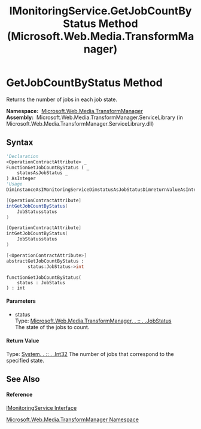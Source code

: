 ﻿---
title: IMonitoringService.GetJobCountByStatus Method  (Microsoft.Web.Media.TransformManager)
TOCTitle: GetJobCountByStatus Method
ms:assetid: M:Microsoft.Web.Media.TransformManager.IMonitoringService.GetJobCountByStatus(Microsoft.Web.Media.TransformManager.JobStatus)
ms:mtpsurl: https://msdn.microsoft.com/en-us/library/microsoft.web.media.transformmanager.imonitoringservice.getjobcountbystatus(v=VS.90)
ms:contentKeyID: 35520762
ms.date: 06/14/2012
mtps_version: v=VS.90
f1_keywords:
- Microsoft.Web.Media.TransformManager.IMonitoringService.GetJobCountByStatus
dev_langs:
- CSharp
- JScript
- VB
- FSharp
- c++
api_location:
- Microsoft.Web.Media.TransformManager.ServiceLibrary.dll
api_name:
- Microsoft.Web.Media.TransformManager.IMonitoringService.GetJobCountByStatus
api_type:
- Managed
topic_type:
- apiref
- kbSyntax
product_family_name: VS
ROBOTS: INDEX,FOLLOW
---

# GetJobCountByStatus Method

Returns the number of jobs in each job state.

**Namespace:**  [Microsoft.Web.Media.TransformManager](microsoft-web-media-transformmanager-namespace.md)  
**Assembly:**  Microsoft.Web.Media.TransformManager.ServiceLibrary (in Microsoft.Web.Media.TransformManager.ServiceLibrary.dll)

## Syntax

``` vb
'Declaration
<OperationContractAttribute> _
FunctionGetJobCountByStatus ( _
    statusAsJobStatus _
) AsInteger
'Usage
DiminstanceAsIMonitoringServiceDimstatusAsJobStatusDimreturnValueAsIntegerreturnValue = instance.GetJobCountByStatus(status)
```

``` csharp
[OperationContractAttribute]
intGetJobCountByStatus(
    JobStatusstatus
)
```

``` c++
[OperationContractAttribute]
intGetJobCountByStatus(
    JobStatusstatus
)
```

``` fsharp
[<OperationContractAttribute>]
abstractGetJobCountByStatus : 
        status:JobStatus->int
```

``` jscript
functionGetJobCountByStatus(
    status : JobStatus
) : int
```

#### Parameters

  - status  
    Type: [Microsoft.Web.Media.TransformManager. . :: . .JobStatus](jobstatus-enumeration-microsoft-web-media-transformmanager.md)  
    The state of the jobs to count.  

#### Return Value

Type: [System. . :: . .Int32](https://msdn.microsoft.com/en-us/library/td2s409d\(v=vs.90\))  
The number of jobs that correspond to the specified state.  

## See Also

#### Reference

[IMonitoringService Interface](imonitoringservice-interface-microsoft-web-media-transformmanager.md)

[Microsoft.Web.Media.TransformManager Namespace](microsoft-web-media-transformmanager-namespace.md)

